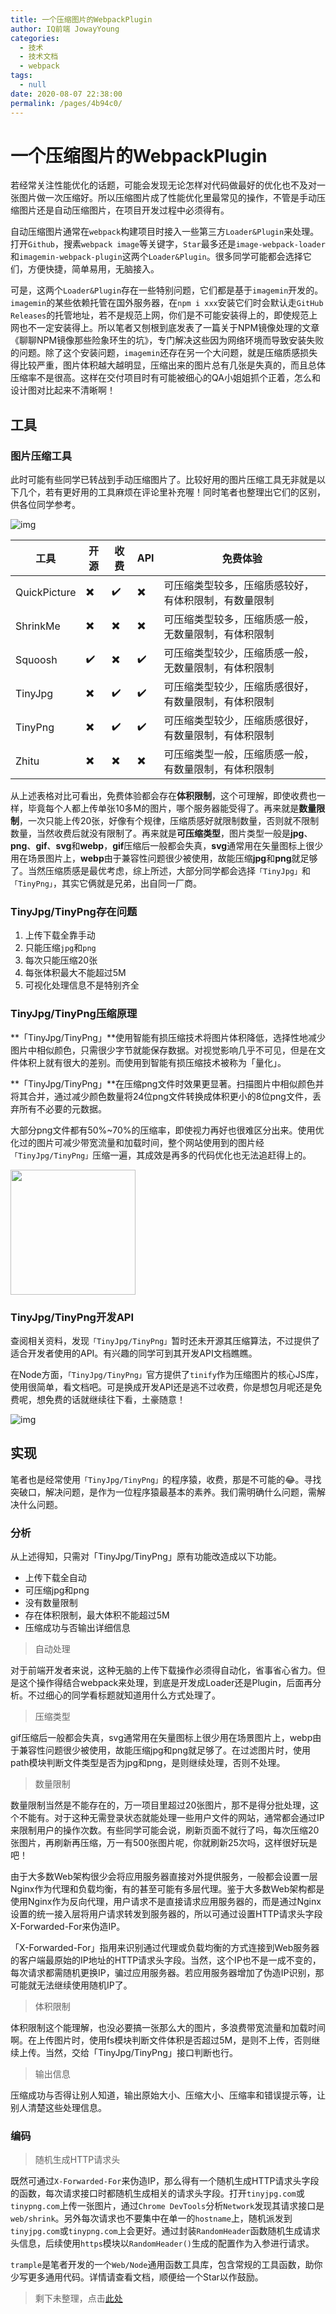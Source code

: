 ```yaml
---
title: 一个压缩图片的WebpackPlugin
author: IQ前端 JowayYoung
categories: 
  - 技术
  - 技术文档
  - webpack
tags: 
  - null
date: 2020-08-07 22:38:00
permalink: /pages/4b94c0/
---
```


# 一个压缩图片的WebpackPlugin

若经常关注性能优化的话题，可能会发现无论怎样对代码做最好的优化也不及对一张图片做一次压缩好。所以压缩图片成了性能优化里最常见的操作，不管是手动压缩图片还是自动压缩图片，在项目开发过程中必须得有。

自动压缩图片通常在`webpack`构建项目时接入一些第三方`Loader&Plugin`来处理。打开`Github`，搜素`webpack image`等关键字，`Star`最多还是`image-webpack-loader`和`imagemin-webpack-plugin`这两个`Loader&Plugin`。很多同学可能都会选择它们，方便快捷，简单易用，无脑接入。

可是，这两个`Loader&Plugin`存在一些特别问题，它们都是基于`imagemin`开发的。`imagemin`的某些依赖托管在国外服务器，在`npm i xxx`安装它们时会默认走`GitHub Releases`的托管地址，若不是规范上网，你们是不可能安装得上的，即使规范上网也不一定安装得上。所以笔者又刨根到底发表了一篇关于NPM镜像处理的文章《聊聊NPM镜像那些险象环生的坑》，专门解决这些因为网络环境而导致安装失败的问题。除了这个安装问题，`imagemin`还存在另一个大问题，就是压缩质感损失得比较严重，图片体积越大越明显，压缩出来的图片总有几张是失真的，而且总体压缩率不是很高。这样在交付项目时有可能被细心的QA小姐姐抓个正着，怎么和设计图对比起来不清晰啊！

## 工具

### 图片压缩工具

此时可能有些同学已转战到手动压缩图片了。比较好用的图片压缩工具无非就是以下几个，若有更好用的工具麻烦在评论里补充喔！同时笔者也整理出它们的区别，供各位同学参考。

![img](https://mmbiz.qpic.cn/mmbiz_png/v735W8ZTLWnQkSibwV3neZmE5paiaVlTllbQ77rl6nIHs17KuoricUTpxGYQNnXbT5pibgiaRcdHclcvVFPhs01IZeA/640?wx_fmt=png&tp=webp&wxfrom=5&wx_lazy=1&wx_co=1)

| 工具 |	开源 |	收费 |	API |	免费体验 |
| ---  | ---- | ----  | ---- | -------- |
|QuickPicture	|✖️ |	✔️ |	✖️ |	可压缩类型较多，压缩质感较好，有体积限制，有数量限制|
|ShrinkMe|✖️|	✖️|	✖️|	可压缩类型较多，压缩质感一般，无数量限制，有体积限制|
|Squoosh|✔️	|✖️	|✔️	|可压缩类型较少，压缩质感一般，无数量限制，有体积限制|
|TinyJpg|✖️	|✔️	|✔️	|可压缩类型较少，压缩质感很好，有数量限制，有体积限制|
|TinyPng|✖️	|✔️	|✔️	|可压缩类型较少，压缩质感很好，有数量限制，有体积限制|
|Zhitu |✖️	|✖️	|✖️	|可压缩类型一般，压缩质感一般，有数量限制，有体积限制|

从上述表格对比可看出，免费体验都会存在**体积限制**，这个可理解，即使收费也一样，毕竟每个人都上传单张10多M的图片，哪个服务器能受得了。再来就是**数量限制**，一次只能上传20张，好像有个规律，压缩质感好就限制数量，否则就不限制数量，当然收费后就没有限制了。再来就是**可压缩类型**，图片类型一般是**jpg**、**png**、**gif**、**svg**和**webp**，**gif**压缩后一般都会失真，**svg**通常用在矢量图标上很少用在场景图片上，**webp**由于兼容性问题很少被使用，故能压缩**jpg**和**png**就足够了。当然压缩质感是最优考虑，综上所述，大部分同学都会选择`「TinyJpg」`和`「TinyPng」`，其实它俩就是兄弟，出自同一厂商。

### TinyJpg/TinyPng存在问题

1. 上传下载全靠手动
1. 只能压缩`jpg`和`png`
1. 每次只能压缩20张
1. 每张体积最大不能超过5M
1. 可视化处理信息不是特别齐全

### TinyJpg/TinyPng压缩原理

**「TinyJpg/TinyPng」**使用智能有损压缩技术将图片体积降低，选择性地减少图片中相似颜色，只需很少字节就能保存数据。对视觉影响几乎不可见，但是在文件体积上就有很大的差别。而使用到智能有损压缩技术被称为「量化」。

**「TinyJpg/TinyPng」**在压缩png文件时效果更显著。扫描图片中相似颜色并将其合并，通过减少颜色数量将24位png文件转换成体积更小的8位png文件，丢弃所有不必要的元数据。

大部分png文件都有50%~70%的压缩率，即使视力再好也很难区分出来。使用优化过的图片可减少带宽流量和加载时间，整个网站使用到的图片经`「TinyJpg/TinyPng」`压缩一遍，其成效是再多的代码优化也无法追赶得上的。

<img src='https://mmbiz.qpic.cn/mmbiz_png/v735W8ZTLWnQkSibwV3neZmE5paiaVlTllI2beSTeFcKicvIPGkfhpsx2mVib4Z0ja3C7jbZ9FH6r8eXPiaphwG2pKg/640?wx_fmt=png&tp=webp&wxfrom=5&wx_lazy=1&wx_co=1' width='200px'>

### TinyJpg/TinyPng开发API

查阅相关资料，发现`「TinyJpg/TinyPng」`暂时还未开源其压缩算法，不过提供了适合开发者使用的API。有兴趣的同学可到其开发API文档瞧瞧。

在Node方面，`「TinyJpg/TinyPng」`官方提供了`tinify`作为压缩图片的核心JS库，使用很简单，看文档吧。可是换成开发API还是逃不过收费，你是想包月呢还是免费呢，想免费的话就继续往下看，土豪随意！

![img](https://mmbiz.qpic.cn/mmbiz_png/v735W8ZTLWnQkSibwV3neZmE5paiaVlTlliavxJAtdicxl1WMichC23kd2icOkPNHIKlVoOibSYib4Dtd3Fj7r2vRr7W5w/640?wx_fmt=png&tp=webp&wxfrom=5&wx_lazy=1&wx_co=1)

## 实现

笔者也是经常使用`「TinyJpg/TinyPng」`的程序猿，收费，那是不可能的😂。寻找突破口，解决问题，是作为一位程序猿最基本的素养。我们需明确什么问题，需解决什么问题。

### 分析

从上述得知，只需对「TinyJpg/TinyPng」原有功能改造成以下功能。

- 上传下载全自动
- 可压缩jpg和png
- 没有数量限制
- 存在体积限制，最大体积不能超过5M
- 压缩成功与否输出详细信息

> 自动处理

对于前端开发者来说，这种无脑的上传下载操作必须得自动化，省事省心省力。但是这个操作得结合webpack来处理，到底是开发成Loader还是Plugin，后面再分析。不过细心的同学看标题就知道用什么方式处理了。

>压缩类型

gif压缩后一般都会失真，svg通常用在矢量图标上很少用在场景图片上，webp由于兼容性问题很少被使用，故能压缩jpg和png就足够了。在过滤图片时，使用path模块判断文件类型是否为jpg和png，是则继续处理，否则不处理。

>数量限制

数量限制当然是不能存在的，万一项目里超过20张图片，那不是得分批处理，这个不能有。对于这种无需登录状态就能处理一些用户文件的网站，通常都会通过IP来限制用户的操作次数。有些同学可能会说，刷新页面不就行了吗，每次压缩20张图片，再刷新再压缩，万一有500张图片呢，你就刷新25次吗，这样很好玩是吧！

由于大多数Web架构很少会将应用服务器直接对外提供服务，一般都会设置一层Nginx作为代理和负载均衡，有的甚至可能有多层代理。鉴于大多数Web架构都是使用Nginx作为反向代理，用户请求不是直接请求应用服务器的，而是通过Nginx设置的统一接入层将用户请求转发到服务器的，所以可通过设置HTTP请求头字段X-Forwarded-For来伪造IP。

「X-Forwarded-For」指用来识别通过代理或负载均衡的方式连接到Web服务器的客户端最原始的IP地址的HTTP请求头字段。当然，这个IP也不是一成不变的，每次请求都需随机更换IP，骗过应用服务器。若应用服务器增加了伪造IP识别，那可能就无法继续使用随机IP了。

>体积限制

体积限制这个能理解，也没必要搞一张那么大的图片，多浪费带宽流量和加载时间啊。在上传图片时，使用fs模块判断文件体积是否超过5M，是则不上传，否则继续上传。当然，交给「TinyJpg/TinyPng」接口判断也行。

>输出信息

压缩成功与否得让别人知道，输出原始大小、压缩大小、压缩率和错误提示等，让别人清楚这些处理信息。

### 编码

>随机生成HTTP请求头

既然可通过`X-Forwarded-For`来伪造IP，那么得有一个随机生成HTTP请求头字段的函数，每次请求接口时都随机生成相关的请求头字段。打开`tinyjpg.com`或`tinypng.com`上传一张图片，通过`Chrome DevTools`分析`Network`发现其请求接口是`web/shrink`。另外每次请求也不要集中在单一的`hostname`上，随机派发到`tinyjpg.com`或`tinypng.com`上会更好。通过封装`RandomHeader`函数随机生成请求头信息，后续使用`https`模块以`RandomHeader()`生成的配置作为入参进行请求。

`trample`是笔者开发的一个`Web/Node`通用函数工具库，包含常规的工具函数，助你少写更多通用代码。详情请查看文档，顺便给一个Star以作鼓励。

>剩下未整理，点击[此处](https://mp.weixin.qq.com/s/GmanEUfRUfuNzhPCILf3Ew)
